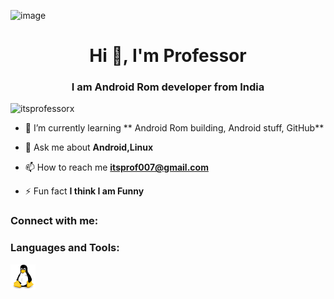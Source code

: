 ![image](https://github.com/itsprofessorX/itsprofessorX/assets/122669733/c1760ee1-ea41-4335-a970-4f01cbca23fa)


<h1 align="center">Hi 👋, I'm Professor</h1>
<h3 align="center">I am Android Rom developer from India</h3>

<p align="left"> <img src="https://komarev.com/ghpvc/?username=itsprofessorx&label=Profile%20views&color=0e75b6&style=flat" alt="itsprofessorx" /> </p>

- 🌱 I’m currently learning ** Android Rom building, Android stuff, GitHub**

- 💬 Ask me about **Android,Linux**

- 📫 How to reach me **itsprof007@gmail.com**

- ⚡ Fun fact **I think I am Funny**

<h3 align="left">Connect with me:</h3>
<p align="left">
</p>

<h3 align="left">Languages and Tools:</h3>
<p align="left"> <a href="https://www.linux.org/" target="_blank" rel="noreferrer"> <img src="https://raw.githubusercontent.com/devicons/devicon/master/icons/linux/linux-original.svg" alt="linux" width="40" height="40"/> </a> </p>
